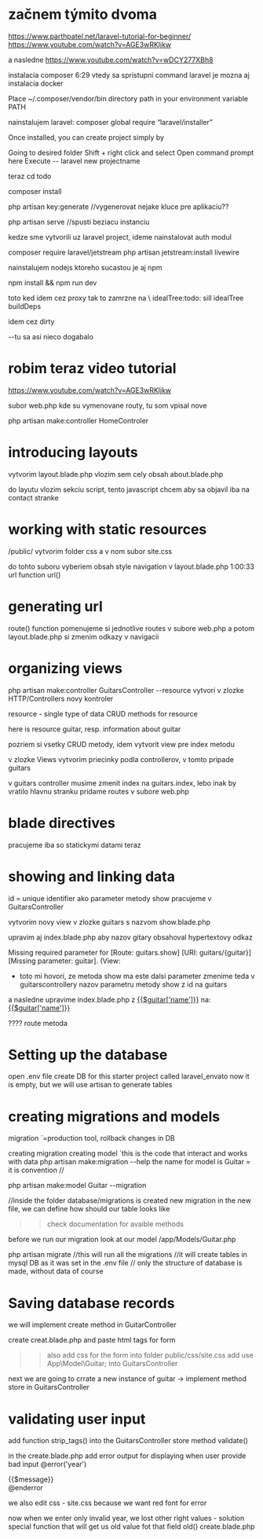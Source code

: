 # začnem týmito dvoma
https://www.parthpatel.net/laravel-tutorial-for-beginner/
https://www.youtube.com/watch?v=AGE3wRKljkw

a nasledne
https://www.youtube.com/watch?v=wDCY277XBh8

instalacia composer 6:29 vtedy sa spristupni command laravel
je mozna aj instalacia docker


Place ~/.composer/vendor/bin directory path in your environment variable PATH

nainstalujem laravel:
composer global require “laravel/installer”


Once installed, you can create project simply by

Going to desired folder
Shift + right click and select Open command prompt here
Execute -- laravel new projectname

teraz 
cd todo

composer install

php artisan key:generate
//vygenerovat nejake kluce pre aplikaciu??

php artisan serve
//spusti beziacu instanciu

kedze sme vytvorili uz laravel project, ideme nainstalovat auth modul

composer require laravel/jetstream
php artisan jetstream:install livewire

nainstalujem nodejs ktoreho sucastou je aj npm

npm install && npm run dev

toto ked idem cez proxy tak to zamrzne na 
\ idealTree:todo: sill idealTree buildDeps

idem cez dirty

--tu sa asi nieco dogabalo

# robim teraz video tutorial
https://www.youtube.com/watch?v=AGE3wRKljkw

subor web.php kde su vymenovane routy, tu som vpisal nove

php artisan make:controller HomeControler

# introducing layouts
vytvorim layout.blade.php
vlozim sem cely obsah about.blade.php

do layutu vlozim sekciu script, tento javascript chcem aby sa objavil iba na contact stranke

# working with static resources
/public/
vytvorim folder css
a v nom subor site.css

do tohto suboru vyberiem obsah style navigation v layout.blade.php
1:00:33 url function
url()

# generating url 
route() function
pomenujeme si jednotlive routes v subore web.php
a potom layout.blade.php si zmenim odkazy v navigacii

# organizing views
php artisan make:controller GuitarsController --resource
vytvori v zlozke HTTP/Controllers novy kontroler

resource - single type of data
CRUD methods for resource

here is resource guitar, resp. information about guitar

pozriem si vsetky CRUD metody, idem vytvorit view pre index metodu

v zlozke Views vytvorim priecinky podla controllerov, v tomto pripade guitars

v guitars controller musime zmenit index na guitars.index, lebo inak by vratilo hlavnu stranku
pridame routes v subore web.php

# blade directives
pracujeme iba so statickymi datami teraz

# showing and linking data
id = unique identifier ako parameter metody show
pracujeme v GuitarsController

vytvorim novy view v zlozke guitars s nazvom show.blade.php

upravim aj index.blade.php aby nazov gitary obsahoval hypertextovy odkaz

Missing required parameter for [Route: guitars.show] [URI: guitars/{guitar}] [Missing parameter: guitar]. (View:
- toto mi hovori, ze metoda show ma este dalsi parameter
zmenime teda v guitarscontrollery nazov parametru metody show z id na guitars

a nasledne upravime index.blade.php z <a href="{{route('guitars.show')}}">{{$guitar['name']}}</a>
na:
<a href="{{route('guitars.show', ['guitar' => $guitar['id']])}}">{{$guitar['name']}}</a>

???? route metoda

# Setting up the database
open .env file
create DB for this starter project called laravel_envato
now it is empty, but we will use artisan to generate tables

# creating migrations and models
migration ´=production tool, rollback changes in DB

creating migration
creating model ´this is the code that interact and works with data
php artisan make:migration --help
the name for model is Guitar = it is convention
//

php artisan make:model Guitar --migration

//inside the folder database/migrations  is created new migration
in the new file, we can define how should our table looks like
>> check documentation for avaible methods

before we run our migration look at our model
/app/Models/Guitar.php

php artisan migrate
//this will run all the migrations
//it will create tables in mysql DB as it was set in the .env file
// only the structure of database is made, without data of course

# Saving database records
we will implement create method in GuitarController

create creat.blade.php and paste html tags for form

>>also add css for the form into folder public/css/site.css
add use App\Model\Guitar;  into GuitarsController

next we are going to crrate a new instance of guitar -> implement method store in GuitarsController

# validating user input
add function strip_tags() into the GuitarsController store method
validate()

in the create.blade.php
add error output for displaying when user provide bad input
@error('year')
            <div class="form-error">
                {{$message}}
            </div>
        @enderror

we also edit css - site.css because we want red font for error

now when we enter only invalid year, we lost other right values - solution
special function that will get us old value fot that field
old()
create.blade.php

